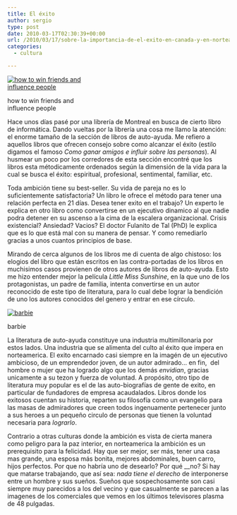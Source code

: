 ```yaml
---
title: El éxito
author: sergio
type: post
date: 2010-03-17T02:30:39+00:00
url: /2010/03/17/sobre-la-importancia-de-el-exito-en-canada-y-en-norteamerica-en-general/
categories:
  - cultura

---
```

<div id="attachment_32" style="width: 207px" class="wp-caption aligncenter">
  <a href="http://i0.wp.com/quebechispano.network.crazyrobot.net/files/2010/03/si-dchwfip.jpg"><img class="size-full wp-image-32" src="http://i0.wp.com/quebechispano.network.crazyrobot.net/files/2010/03/si-dchwfip.jpg?fit=197%2C298" alt="how to win friends and influence people" data-recalc-dims="1" /></a>
  
  <p class="wp-caption-text">
    how to win friends and influence people
  </p>
</div>

Hace unos días pasé por una librería de Montreal en busca de cierto libro de informática. Dando vueltas por la librería una cosa me llamo la atención: el enorme tamaño de la sección de libros de auto-ayuda. Me refiero a aquellos libros que ofrecen consejo sobre como alcanzar el éxito (estilo digamos el famoso _Como ganar amigos e influir sobre las personas_). Al husmear un poco por los corredores de esta sección encontré que los libros esta métodicamente ordenados según la dimensión de la vida para la cual se busca el éxito: espiritual, profesional, sentimental, familiar, etc.

Toda ambición tiene su best-seller. Su vida de pareja no es lo suficientemente satisfactoria? Un libro le ofrece el método para tener una relación perfecta en 21 días. Desea tener exito en el trabajo? Un experto le explica en otro libro como convertirse en un ejecutivo dinamico al que nadie podra detener en su ascenso a la cima de la escalera organizacional. Crisis existencial? Ansiedad? Vacios? El doctor Fulanito de Tal (PhD) le explica que es lo que está mal con su manera de pensar. Y como remediarlo gracias a unos cuantos principios de base.

Mirando de cerca algunos de los libros me di cuenta de algo chistoso: los elogios del libro que están escritos en las contra-portadas de los libros en muchisimos casos provienen de otros autores de libros de auto-ayuda. Esto me hizo entender mejor la película _Little Miss Sunshine_, en la que uno de los protagonistas, un padre de familia, intenta convertirse en un autor reconocido de este tipo de literatura, para lo cual debe lograr la bendición de uno los autores conocidos del genero y entrar en ese círculo.

<div id="attachment_35" style="width: 337px" class="wp-caption aligncenter">
  <a href="http://i2.wp.com/quebechispano.network.crazyrobot.net/files/2010/03/barbie.jpg"><img class="size-full wp-image-35 " src="http://i2.wp.com/quebechispano.network.crazyrobot.net/files/2010/03/barbie.jpg?fit=327%2C326" alt="barbie" srcset="http://quebechispano.network.crazyrobot.net/files/2010/03/barbie-301x300.jpg 301w, http://i2.wp.com/quebechispano.network.crazyrobot.net/files/2010/03/barbie.jpg?fit=327%2C326 467w" sizes="(max-width: 327px) 100vw, 327px" data-recalc-dims="1" /></a>
  
  <p class="wp-caption-text">
    barbie
  </p>
</div>

La literatura de auto-ayuda constituye una industria multimillonaria por estos lados. Una industria que se alimenta del culto al éxito que impera en norteamerica. El exito encarnado casi siempre en la imagén de un ejecutivo ambicioso, de un emprendedor joven, de un autor admirado&#8230; en fin,  del hombre o mujer que ha logrado algo que los demás _envidian_, gracias unicamente a su tezon y fuerza de voluntad. A propósito, otro tipo de literatura muy popular es el de las auto-biografías de gente de exito, en particular de fundadores de empresa acaudalados. Libros donde los exitosos cuentan su historia, reparten su filosofía como un evangelio para las masas de admiradores que creen todos ingenuamente pertenecer junto a sus heroes a un pequeño circulo de personas que tienen la voluntad necesaria para _lograrlo_.

Contrario a otras culturas donde la ambición es vista de cierta manera como peligro para la paz interior, en norteamerica la ambición es un prerequisito para la felicidad. Hay que ser mejor, ser más, tener una casa mas grande, una esposa más bonita, mejores abdominales, buen carro, hijos perfectos. Por que no habría uno de desearlo? Por qué  __no? Si hay que matarse trabajando, que así sea: _nada tiene el derecho_ de interponerse entre un hombre y sus sueños. Sueños que sospechosamente son casi siempre muy parecidos a los del vecino y que casualmente se parecen a las imagenes de los comerciales que vemos en los últimos televisores plasma de 48 pulgadas.